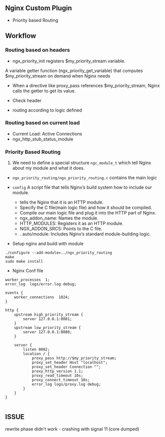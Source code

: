 ## Nginx Custom Plugin
- Priority based Routing

## Workflow

### Routing based on headers
- ngx_priority_init registers $my_priority_stream variable.

A variable getter function (ngx_priority_get_variable) that computes $my_priority_stream on demand when Nginx needs

- When a directive like proxy_pass references $my_priority_stream, Nginx calls the getter to get its value.

- Check header

- routing according to logic defined

### Routing based on current load
- Current Load: Active Connections
- ngx_http_stub_status_module

### Priority Based Routing
1. We need to define a special structure ```ngc_module_t``` which tell Nginx about my module and what it does.

- ```ngx_priority_routing/ngx_priority_routing.c``` contains the main logic
- ```config``` A script file that tells Nginx’s build system how to include our module.
    - tells the Nginx that it is an HTTP module.
    - Specify the C file(main logic file) and how it should be compiled.
    - Compile our main logic file and plug it into the HTTP part of Nginx.
    - ngx_addon_name: Names the module.
    - HTTP_MODULES: Registers it as an HTTP module.
    - NGX_ADDON_SRCS: Points to the C file.
    - . auto/module: Includes Nginx’s standard module-building logic.

- Setup nginx and build with module
```
./configure --add-module=../ngx_priority_routing
make
sudo make install
```

- Nginx Conf file 
```
worker_processes  1;
error_log  logs/error.log debug;

events {
    worker_connections  1024;
}

http {
    upstream high_priority_stream {
        server 127.0.0.1:8081;
    }
    upstream low_priority_stream {
        server 127.0.0.1:8080;
    }

    server {
        listen 8082;
        location / {
            proxy_pass http://$my_priority_stream;
            proxy_set_header Host "localhost";
            proxy_set_header Connection "";
            proxy_http_version 1.1;
            proxy_read_timeout 10s;
            proxy_connect_timeout 10s;
            error_log logs/proxy.log debug;
        }
    }
}


```

## ISSUE
rewrite phase didn't work - crashing with signal 11 (core dumped) 
